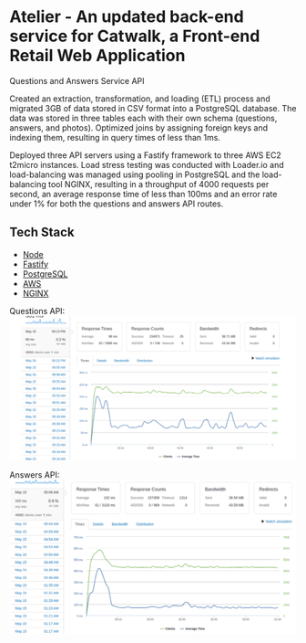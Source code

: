 # Atelier - An updated back-end service for Catwalk, a Front-end Retail Web Application
Questions and Answers Service API

Created an extraction, transformation, and loading (ETL) process and migrated 3GB of data stored in CSV format into a PostgreSQL database. The data was stored in three tables each with their own schema (questions, answers, and photos). Optimized joins by assigning foreign keys and indexing them, resulting in query times of less than 1ms.

Deployed three API servers using a Fastify framework to three AWS EC2 t2micro instances. Load stress testing was conducted with Loader.io and load-balancing was managed using pooling in PostgreSQL and the load-balancing tool NGINX, resulting in a throughput of 4000 requests per second, an average response time of less than 100ms and an error rate under 1% for both the questions and answers API routes.

## Tech Stack

- [Node](https://nodejs.org/en/)
- [Fastify](https://www.fastify.io/)
- [PostgreSQL](https://www.postgresql.org/)
- [AWS](https://aws.amazon.com/)
- [NGINX](https://www.nginx.com/)

Questions API:
![Questions API](./loaderio-results/NGINX3-fastify-questionAPI.png)

Answers API:
![Answers API](./loaderio-results/NGINX-fastify-answerAPI.png)